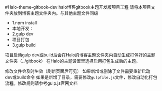#Halo-theme-gitbook-dev
halo博客gitbook主题开发版项目工程
请将本项目文件夹放到博客主题文件夹内。与其他主题文件同级
- 1.npm install 
- 本地开发：
- 2.gulp dev
- 项目打包
- 3.gulp build

项目启动gulp dev或build后会在Halo的博客主题文件夹内自动生成打包好的主题文件夹（../gitbook）
在Halo的主题设置里选择启用打包生成后的主题。

修改文件会及时生效（刷新页面后可见）
如果新增或删除了文件需要重新启动dev或build命令
如果是新增了目录，需要修改`gulpfile.js`文件，修改自动化打包流程。修改规则请参考gulp.js官网文档

